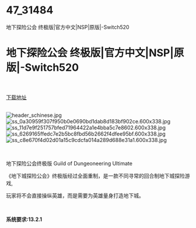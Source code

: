 # 47_31484
地下探险公会 终极版|官方中文|NSP|原版|-Switch520
# 地下探险公会 终极版|官方中文|NSP|原版|-Switch520
 <br/></br>
[下载地址](https://www.switch520.cc/article/31484 "下载地址")
<br/></br>

<p><img title="header_schinese.jpg" src="https://www.switch520.cc/muke_img/2022_05_19_889b0065ce379.jpg" alt="header_schinese.jpg"><br>
<img title="ss_0a30959f307f950b0e0690bd1dab8d183bf902ce.600x338.jpg" src="https://www.switch520.cc/muke_img/2022_05_19_f4078d9f52a02.jpg" alt="ss_0a30959f307f950b0e0690bd1dab8d183bf902ce.600x338.jpg"><br>
<img title="ss_11d7e9f251757bfed71964422a1e4bba5c7e8602.600x338.jpg" src="https://www.switch520.cc/muke_img/2022_05_19_79cf45bba9171.jpg" alt="ss_11d7e9f251757bfed71964422a1e4bba5c7e8602.600x338.jpg"><br>
<img title="ss_6269165ffedc7e2b5bc8fbd56b2662f4dfee95bf.600x338.jpg" src="https://www.switch520.cc/muke_img/2022_05_19_d1f92bf34e10c.jpg" alt="ss_6269165ffedc7e2b5bc8fbd56b2662f4dfee95bf.600x338.jpg"><br>
<img title="ss_c8e670f4d02d01a15c9cdcfa014a289d688e31a1.600x338.jpg" src="https://www.switch520.cc/muke_img/2022_05_19_81601d2c59184.jpg" alt="ss_c8e670f4d02d01a15c9cdcfa014a289d688e31a1.600x338.jpg"></p>
<p>&nbsp;</p>
<p>地下探险公会终极版 Guild of Dungeoneering Ultimate</p>
<p>《地下城探险公会》终极版经过全面重制，是一款不同寻常的回合制地下城探险游戏,</p>
<p>玩家将不会直接操纵英雄，而是需要为英雄量身打造地下城。</p>
<p>&nbsp;</p>
<p><strong>系统要求:13.2.1</strong></p>



